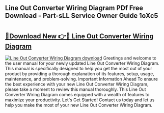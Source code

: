 ## Line Out Converter Wiring Diagram PDf Free Download - Part-sLL Service Owner Guide 1oXc5

# <h2><a href="http://dfi6k4y.blite.top/?on=Line+Out+Converter+Wiring+Diagram">🔗Download New 👉🔴 Line Out Converter Wiring Diagram</a></h2>

[![Line Out Converter Wiring Diagram download](https://i.imgur.com/lujVjoI.png)](http://dfi6k4y.blite.top/?on=Line+Out+Converter+Wiring+Diagram)
Greetings and welcome to the user manual for your newly updated Line Out Converter Wiring Diagram. This manual is specifically designed to help you get the most out of your product by providing a thorough explanation of its features, setup, usage, maintenance, and problem-solving. Important Information Ahead To ensure the best experience with your new Line Out Converter Wiring Diagram, please take a moment to review this manual thoroughly. This Line Out Converter Wiring Diagram comes equipped with a wealth of features to maximize your productivity. Let's Get Started! Contact us today and let us help you make the most of your new Line Out Converter Wiring Diagram.
